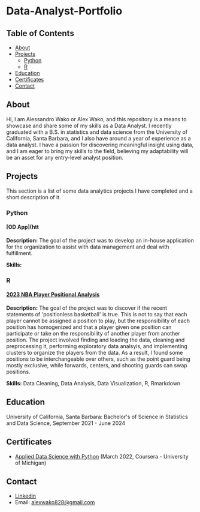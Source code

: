 # Data-Analyst-Portfolio

## Table of Contents
- [About](#About)
- [Projects](#Projects)
  - [Python](#Python)
  - [R](#R)
- [Education](#Education)
- [Certificates](#Certificates)
- [Contact](#Contact)

## About

Hi, I am Alessandro Wako or Alex Wako, and this repository is a means to showcase and share some of my skills as a Data Analyst. I recently graduated with a B.S. in statistics and data science from the University of California, Santa Barbara, and I also have around a year of experience as a data analyst. I have a passion for discovering meaningful insight using data, and I am eager to bring my skills to the field, believing my adaptability will be an asset for any entry-level analyst position.

## Projects

This section is a list of some data analytics projects I have completed and a short description of it.

### Python

#### [OD App](htt

**Description:** The goal of the project was to develop an in-house application for the organization to assist with data management and deal with fulfillment. 

**Skills:**

### R

#### [2023 NBA Player Positional Analysis](https://github.com/AlexWako/Data-Analyst-Portfolio/blob/main/Basketball%20Project/BasketballProject.Rmd)

**Description:** The goal of the project was to discover if the recent statements of 'positionless basketball' is true. This is not to say that each player cannot be assigned a position to play, but the responsibility of each position has homogenized and that a player given one position can participate or take on the responsibility of another player from another position. The project involved finding and loading the data, cleaning and preprocessing it, performing exploratory data analsyis, and implementing clusters to organize the players from the data. As a result, I found some positions to be interchangeable over others, such as the point guard being mostly exclusive, while forwards, centers, and shooting guards can swap positions.

**Skills:** Data Cleaning, Data Analysis, Data Visualization, R, Rmarkdown

## Education

University of California, Santa Barbara: Bachelor's of Science in Statistics and Data Science, September 2021 - June 2024

## Certificates

- [Applied Data Science with Python](https://www.coursera.org/account/accomplishments/specialization/certificate/YQGJWWWDKZRP) (March 2022, Coursera - University of Michigan)

## Contact

- [Linkedin](https://www.linkedin.com/in/alessandro-wako-527976244/)
- Email: [alexwako828@gmail.com](mailto:alexwako828@gmail.com)
